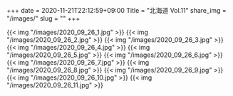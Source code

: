 +++
date  = 2020-11-21T22:12:59+09:00
Title = "北海道 Vol.11"
share_img = "/images/"
slug = ""
+++

{{< img "/images/2020_09_26_1.jpg" >}}
{{< img "/images/2020_09_26_2.jpg" >}}
{{< img "/images/2020_09_26_3.jpg" >}}
{{< img "/images/2020_09_26_4.jpg" >}}
{{< img "/images/2020_09_26_5.jpg" >}}
{{< img "/images/2020_09_26_6.jpg" >}}
{{< img "/images/2020_09_26_7.jpg" >}}
{{< img "/images/2020_09_26_8.jpg" >}}
{{< img "/images/2020_09_26_9.jpg" >}}
{{< img "/images/2020_09_26_10.jpg" >}}
{{< img "/images/2020_09_26_11.jpg" >}}